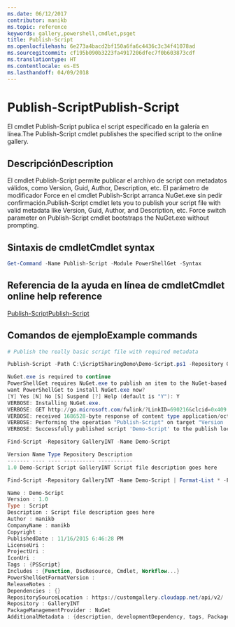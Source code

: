 ```yaml
---
ms.date: 06/12/2017
contributor: manikb
ms.topic: reference
keywords: gallery,powershell,cmdlet,psget
title: Publish-Script
ms.openlocfilehash: 6e273a4bacd2bf150a6fa6c4436c3c34f41078ad
ms.sourcegitcommit: cf195b090b3223fa4917206dfec7f0b603873cdf
ms.translationtype: HT
ms.contentlocale: es-ES
ms.lasthandoff: 04/09/2018
---
```

# <a name="publish-script"></a><span data-ttu-id="97e51-103">Publish-Script</span><span class="sxs-lookup"><span data-stu-id="97e51-103">Publish-Script</span></span>

<span data-ttu-id="97e51-104">El cmdlet Publish-Script publica el script especificado en la galería en línea.</span><span class="sxs-lookup"><span data-stu-id="97e51-104">The Publish-Script cmdlet publishes the specified script to the online gallery.</span></span>

## <a name="description"></a><span data-ttu-id="97e51-105">Descripción</span><span class="sxs-lookup"><span data-stu-id="97e51-105">Description</span></span>

<span data-ttu-id="97e51-106">El cmdlet Publish-Script permite publicar el archivo de script con metadatos válidos, como Version, Guid, Author, Description, etc. El parámetro de modificador Force en el cmdlet Publish-Script arranca NuGet.exe sin pedir confirmación.</span><span class="sxs-lookup"><span data-stu-id="97e51-106">Publish-Script cmdlet lets you to publish your script file with valid metadata like Version, Guid, Author, and Description, etc. Force switch parameter on Publish-Script cmdlet bootstraps the NuGet.exe without prompting.</span></span>

## <a name="cmdlet-syntax"></a><span data-ttu-id="97e51-107">Sintaxis de cmdlet</span><span class="sxs-lookup"><span data-stu-id="97e51-107">Cmdlet syntax</span></span>

```powershell
Get-Command -Name Publish-Script -Module PowerShellGet -Syntax
```

## <a name="cmdlet-online-help-reference"></a><span data-ttu-id="97e51-108">Referencia de la ayuda en línea de cmdlet</span><span class="sxs-lookup"><span data-stu-id="97e51-108">Cmdlet online help reference</span></span>

[<span data-ttu-id="97e51-109">Publish-Script</span><span class="sxs-lookup"><span data-stu-id="97e51-109">Publish-Script</span></span>](http://go.microsoft.com/fwlink/?LinkId=619788)

## <a name="example-commands"></a><span data-ttu-id="97e51-110">Comandos de ejemplo</span><span class="sxs-lookup"><span data-stu-id="97e51-110">Example commands</span></span>

```powershell
# Publish the really basic script file with required metadata

Publish-Script -Path C:\ScriptSharingDemo\Demo-Script.ps1 -Repository GalleryINT -NuGetApiKey cad91af7-a49c-4026-9570-a4c16564e785 -Verbose

NuGet.exe is required to continue
PowerShellGet requires NuGet.exe to publish an item to the NuGet-based repositories. NuGet.exe must be available under one of the paths specified in PATH environment variable value. Do you
want PowerShellGet to install NuGet.exe now?
[Y] Yes [N] No [S] Suspend [?] Help (default is "Y"): Y
VERBOSE: Installing NuGet.exe.
VERBOSE: GET http://go.microsoft.com/fwlink/?LinkID=690216&clcid=0x409 with 0-byte payload
VERBOSE: received 1686528-byte response of content type application/octet-stream
VERBOSE: Performing the operation "Publish-Script" on target "Version '1.0' of script 'Demo-Script'".
VERBOSE: Successfully published script 'Demo-Script' to the publish location 'https://customgallery.cloudapp.net/api/v2/package/'. Please allow few minutes for 'Demo-Script' to show up in the search results.

Find-Script -Repository GalleryINT -Name Demo-Script

Version Name Type Repository Description
------- ---- ---- ---------- -----------
1.0 Demo-Script Script GalleryINT Script file description goes here

Find-Script -Repository GalleryINT -Name Demo-Script | Format-List * -Force

Name : Demo-Script
Version : 1.0
Type : Script
Description : Script file description goes here
Author : manikb
CompanyName : manikb
Copyright :
PublishedDate : 11/16/2015 6:46:28 PM
LicenseUri :
ProjectUri :
IconUri :
Tags : {PSScript}
Includes : {Function, DscResource, Cmdlet, Workflow...}
PowerShellGetFormatVersion :
ReleaseNotes :
Dependencies : {}
RepositorySourceLocation : https://customgallery.cloudapp.net/api/v2/
Repository : GalleryINT
PackageManagementProvider : NuGet
AdditionalMetadata : {description, developmentDependency, tags, PackageManagementProvider...}

```